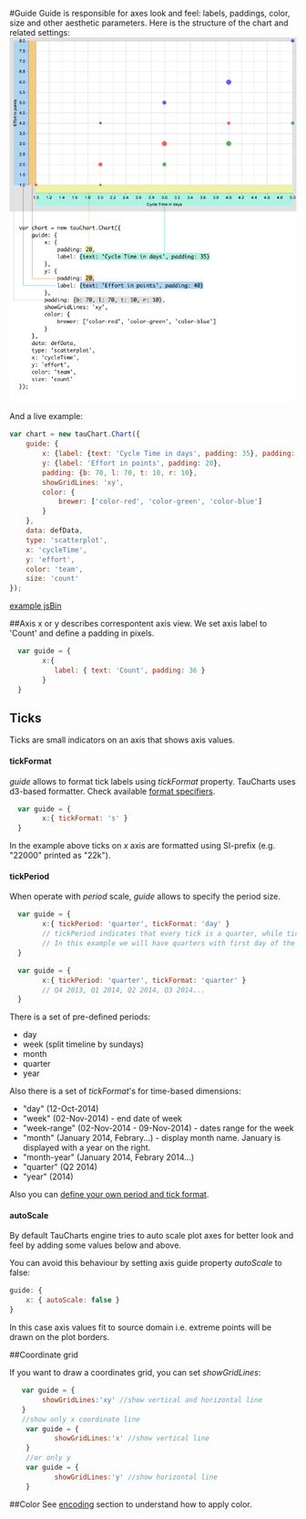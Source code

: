 #Guide
Guide is responsible for axes look and feel: labels, paddings, color, size and other aesthetic parameters. Here is the structure of the chart and related settings:
![guide](../images/guide.png)

And a live example:

```javascript
var chart = new tauChart.Chart({
    guide: {
        x: {label: {text: 'Cycle Time in days', padding: 35}, padding: 20},
        y: {label: 'Effort in points', padding: 20},
        padding: {b: 70, l: 70, t: 10, r: 10},
        showGridLines: 'xy',
        color: {
            brewer: ['color-red', 'color-green', 'color-blue']
        }
    },
    data: defData,
    type: 'scatterplot',
    x: 'cycleTime',
    y: 'effort',
    color: 'team',
    size: 'count'
});
```
[example jsBin](http://jsbin.com/focowi/1/embed?output&height=500px)

##Axis
x or y describes correspontent axis view. We set axis label to 'Count' and define a padding in pixels.
```javascript
  var guide = {
        x:{
           label: { text: 'Count', padding: 36 }
        }
  }
```

## Ticks

Ticks are small indicators on an axis that shows axis values.

#### tickFormat

*guide* allows to format tick labels using *tickFormat* property. TauCharts uses d3-based formatter. Check available [format specifiers](https://github.com/mbostock/d3/wiki/Formatting#d3_format).

```javascript
  var guide = {
        x:{ tickFormat: 's' }
  }
```

In the example above ticks on *x* axis are formatted using SI-prefix (e.g. "22000" printed as "22k").

#### tickPeriod

When operate with *period* scale, *guide* allows to specify the period size.

```javascript
  var guide = {
        x:{ tickPeriod: 'quarter', tickFormat: 'day' }
        // tickPeriod indicates that every tick is a quarter, while tickFormat sets how tick value will be displayed
        // In this example we will have quarters with first day of the quarter: 01-Jan-2014, 01-Apr-2014, 01-Jul-2014, 01-Oct-2014...
  }
```

```javascript
  var guide = {
        x:{ tickPeriod: 'quarter', tickFormat: 'quarter' }
        // Q4 2013, Q1 2014, Q2 2014, Q3 2014...
  }
```

There is a set of pre-defined periods:
- day
- week (split timeline by sundays)
- month
- quarter
- year

Also there is a set of *tickFormat*'s for time-based dimensions:
- "day" (12-Oct-2014)
- "week" (02-Nov-2014) - end date of week
- "week-range" (02-Nov-2014 - 09-Nov-2014) - dates range for the week
- "month" (January 2014, Febrary...) - display month name. January is displayed with a year on the right.
- "month-year" (January 2014, Febrary 2014...)
- "quarter" (Q2 2014)
- "year" (2014)

Also you can [define your own period and tick format](../plugins/customticks.md).

#### autoScale

By default TauCharts engine tries to auto scale plot axes for better look and feel by adding some values below and above.

You can avoid this behaviour by setting axis guide property *autoScale* to false:

```javascript
guide: {
    x: { autoScale: false }
}
```

In this case axis values fit to source domain i.e. extreme points will be drawn on the plot borders.

##Coordinate grid

If you want to draw a coordinates grid, you can set *showGridLines*:
```javascript
   var guide = {
        showGridLines:'xy' //show vertical and horizontal line
   }
   //show only x coordinate line
    var guide = {
           showGridLines:'x' //show vertical line
    }
    //or only y
    var guide = {
           showGridLines:'y' //show horizontal line
    }
```

##Color
See [encoding](../advanced/encoding.md#custom-colors-for-encoding-color-value) section to understand how to apply color.
